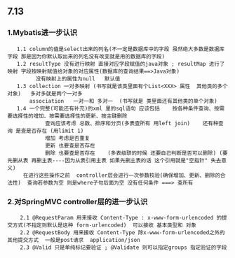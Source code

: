 ## 7.13
### 1.Mybatis进一步认识
       1.1 column的值是select出来的列名(不一定是数据库中的字段 虽然绝大多数是数据库字段 那是因为你默认取出来的列名没有改变就是用的数据库的字段)
       1.2 resultType 没有进行映射 直接对应字段赋值的java对象 ; resultMap 进行了映射 字段按映射赋值给对象的对应属性(数据库的查询结果==>Java对象)
             没有映射上的属性为null   默认值
       1.3 collection 一对多映射 (书写就是该类里面有个List<XXX> 属性  其他类的多个对象)   多对多就是两个一对多
           association   一对一和 多对一  (书写就是 类里面还有其他类的单个对象)
       1.4 一个完整(可能还有补充)的xml 里的sql语句 应该包括    按各种条件查询、按需要选择性的增加、按需要选择性的更新、按主键删除
                查询应该考虑 总数、排序和分页(多表查所有 用left join)    还有种查询 是查是否存在 (用limit 1)
                增加 考虑是否重复
                更新 也要查是否存在
                删除 也要查是否存在    (多表级联的时候 还要自己判断是否可以删除) (要先删从表 再删主表----因为从表引用主表 如果先删主表的话 这个引用就是"空指针" 失去意义)
         在进行这些操作之前  controller层会进行一次参数校验(确保增加、更新、删除的合法性)  查询若参数为空 则是where子句后面为空 没有任何条件 ===> 查所有
 
### 2.对SpringMVC controller层的进一步认识
        2.1 @RequestParam 用来接收 Content-Type : x-www-form-urlencoded 的提交方式(不指定则默认是这种 form-urlencoded)  可以接收 基本类型和 对象
        2.2 @RequestBody 用来接收 Content-Type 除x-www-form-urlencoded之外的其他提交方式  一般是post请求  application/json 
        2.3 @Valid 只是单纯标记要验证 ; @Validate 则可以指定groups 指定验证的字段
